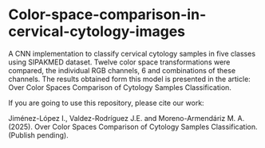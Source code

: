 # Color-space-comparison-in-cervical-cytology-images
A CNN implementation to classify cervical cytology samples in five classes using SIPAKMED dataset. Twelve color space transformations were compared, the individual RGB channels, 6 and combinations of these channels.  The results obtained form this model is presented in the article: Over Color Spaces Comparison of Cytology Samples Classification.

If you are going to use this repository, please cite our work:

Jiménez-López I., Valdez-Rodríguez J.E. and Moreno-Armendáriz M. A. (2025). Over Color Spaces Comparison of Cytology Samples Classification. (Publish pending).

